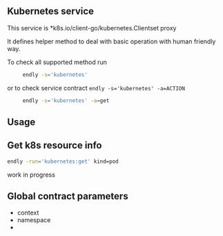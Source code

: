 ## Kubernetes service

This service is *k8s.io/client-go/kubernetes.Clientset proxy 

It defines helper method to deal with basic operation with human friendly way.


To check all supported method run
```bash
     endly -s='kubernetes'
```

or to check service contract ```endly -s='kubernetes' -a=ACTION```

```bash
     endly -s='kubernetes' -a=get
```


## Usage

## Get k8s resource info



```bash
endly -run='kubernetes:get' kind=pod
```




work in progress


## Global contract parameters

- context
- namespace
- 